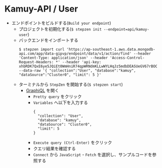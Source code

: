 # Kamuy-API / User

- エンドポイントをビルドする(`Build your endpoint`)
  - プロジェクトを初期化する(`$ stepzen init --endpoint=api/kamuy-user`)
  - バックエンドをインポートする
    ```text
    $ stepzen import curl 'https://ap-southeast-1.aws.data.mongodb-api.com/app/data-gipvp/endpoint/data/v1/action/find' --header 'Content-Type: application/json' --header 'Access-Control-Request-Headers: *' --header 'api-key: xhbRDK7QxE6ye5JQiEt0WmHniR74qpWRNdmKLLwWYLHqJz5mdbDEASUeGV67rBOC' --data-raw '{ "collection":"User", "database":"kamuy", "dataSource":"Cluster0", "limit": 5 }'
    ```
  - ターミナルから `StepZen` を開始する(`$ stepzen start`)
    - [GraphiQL](https://dashboard.stepzen.com/explorer?endpoint=api%2Fkamuy-user) を開く
      - `Pretty query` をクリック
      - `Variables` へ以下を入力する
        ```text
        {
          "collection": "User",
          "database": "kamuy",
          "dataSource": "Cluster0",
          "limit": 5
        }
        ```
      - `Execute query (Ctrl-Enter)` をクリック
      - クエリ結果を確認する
      - `Connect` から `JavaScript` - `Fetch` を選択し、サンプルコードを参照する

[StepZen]: https://stepzen.com/
